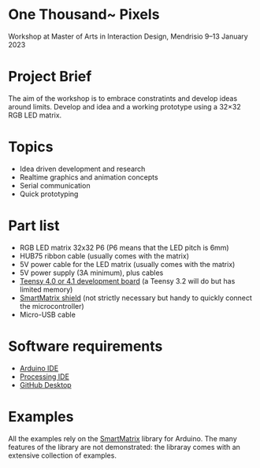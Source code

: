 # One Thousand~ Pixels
Workshop at Master of Arts in Interaction Design, Mendrisio
9–13 January 2023

# Project Brief
The aim of the workshop is to embrace constratints and develop ideas around limits. 
Develop and idea and a working prototype using a 32×32 RGB LED matrix. 

# Topics
- Idea driven development and research 
- Realtime graphics and animation concepts 
- Serial communication 
- Quick prototyping 

# Part list
- RGB LED matrix 32x32 P6 (P6 means that the LED pitch is 6mm)
- HUB75 ribbon cable (usually comes with the matrix)
- 5V power cable for the LED matrix (usually comes with the matrix)
- 5V power supply (3A minimum), plus cables
- [Teensy 4.0 or 4.1 development board](https://www.pjrc.com/teensy/) (a Teensy 3.2 will do but has limited memory)
- [SmartMatrix shield](https://docs.pixelmatix.com/SmartMatrix/) (not strictly necessary but handy to quickly connect the microcontroller)
- Micro-USB cable

# Software requirements
- [Arduino IDE](https://www.arduino.cc/en/Main/Software) 
- [Processing IDE](https://www.processing.org/download/)
- [GitHub Desktop](https://desktop.github.com)

# Examples
All the examples rely on the [SmartMatrix](https://github.com/pixelmatix/SmartMatrix) library for Arduino.
The many features of the library are not demonstrated: the libraray comes with an extensive collection of examples.

